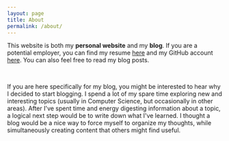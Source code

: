 ```yaml
---
layout: page
title: About
permalink: /about/
---
```


This website is both my **personal website** and my **blog**. If you are a
potential employer, you can find my resume [here](//harrisongoldste.in/resume)
and my GitHub account [here](//github.com/hgoldstein95). You can also feel free
to read my blog posts.

<br>

If you are here specifically for my blog, you might be interested to hear why I
decided to start blogging. I spend a lot of my spare time exploring new and
interesting topics (usually in Computer Science, but occasionally in other
areas). After I've spent time and energy digesting information about a topic, a
logical next step would be to write down what I've learned. I thought a blog
would be a nice way to force myself to organize my thoughts, while
simultaneously creating content that others might find useful.
